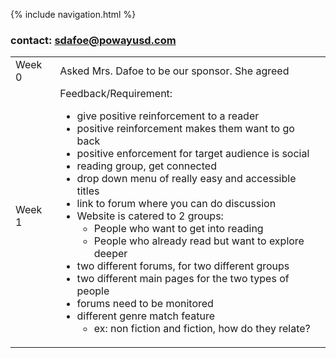 {% include navigation.html %}
### contact: sdafoe@powayusd.com

<table>
<tr>
<td>Week 0</td>
<td>
Asked Mrs. Dafoe to be our sponsor. She agreed 

</td>
</tr>

<tr>
<td>Week 1</td>

<td>  
Feedback/Requirement:
<br>

- give positive reinforcement to a reader <br>
- positive reinforcement makes them want to go back  <br>
- positive enforcement for target audience is social  <br>
- reading group, get connected  <br>
- drop down menu of really easy and accessible titles  <br>
- link to forum where you can do discussion  <br>
- Website is catered to 2 groups: <br>
  - People who want to get into reading  <br>
  - People who already read but want to explore deeper <br>
- two different forums, for two different groups  <br>
- two different main pages for the two types of people  <br>
- forums need to be monitored  <br>
- different genre match feature  <br>
  - ex: non fiction and fiction, how do they relate? <br>
    



</td>
</tr>

</table>
